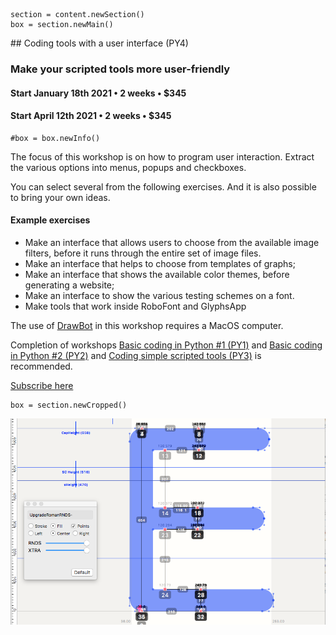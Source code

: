<!-- PY4 -->

~~~
section = content.newSection()
box = section.newMain()
~~~
<a name="PY4"/>
## Coding tools with a user interface <span class="wcode">(PY4)</span>

### Make your scripted tools more user-friendly

<!--#### ==NOW RUNNING== Start November 11<span class="sup">th</span> 2020 • 2 weeks • $345-->

#### Start January 18<span class="sup">th</span> 2021 • 2 weeks • $345

#### Start April 12<span class="sup">th</span> 2021 • 2 weeks • $345

~~~
#box = box.newInfo()
~~~

The focus of this workshop is on how to program user interaction. Extract the various options into menus, popups and checkboxes.

You can select several from the following exercises. And it is also possible to bring your own ideas.

#### Example exercises

* Make an interface that allows users to choose from the available image filters, before it runs through the entire set of image files.
* Make an interface that helps to choose from templates of graphs;
* Make an interface that shows the available color themes, before generating a website;
* Make an interface to show the various testing schemes on a font.
* Make tools that work inside RoboFont and GlyphsApp

The use of <a href="http://drawbot.com" target="external">DrawBot</a> in this workshop requires a MacOS computer.

Completion of workshops [Basic coding in Python #1 (PY1)](#PY1) and [Basic coding in Python #2 (PY2)](#PY2) and [Coding simple scripted tools (PY3)](#PY3) is recommended.

<a href="https://www.eventbrite.com/d/online/designdesign/?q=designdesign" target="external">Subscribe here</a>

~~~
box = section.newCropped()
~~~

![cover y=top](images/E-Upgrade.png)

